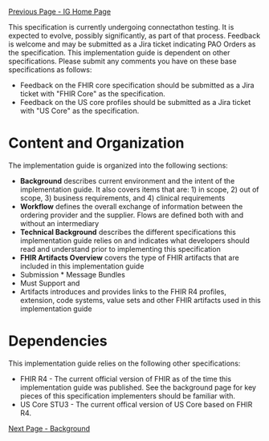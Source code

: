[Previous Page - IG Home Page](index.html)

This specification is currently undergoing connectathon testing. It is expected to evolve, possibly significantly, as part of that process. 
Feedback is welcome and may be submitted as a Jira ticket indicating PAO Orders as the specification. 
This implementation guide is dependent on other specifications. Please submit any comments you have on these base specifications as follows: 
* 	Feedback on the FHIR core specification should be submitted as a Jira ticket with "FHIR Core" as the specification.
* 	Feedback on the US core profiles should be submitted as a Jira ticket with "US Core" as the specification.

# Content and Organization
The implementation guide is organized into the following sections:
* 	**Background** describes current environment and the intent of the implementation guide.  It also covers items that are: 1) in scope, 2) out of scope, 3) business requirements, and 4) clinical requirements
* 	**Workflow** defines the overall exchange of information between the ordering provider and the supplier.  Flows are defined both with and without an intermediary
* 	**Technical Background** describes the different specifications this implementation guide relies on and indicates what developers should read and understand prior to implementing this specification
* 	**FHIR Artifacts Overview** covers the type of FHIR artifacts that are included in this implementation guide
* 	Submission * 	Message Bundles
* 	Must Support and 
* 	Artifacts introduces and provides links to the FHIR R4 profiles, extension, code systems, value sets and other FHIR artifacts used in this implementation guide

# Dependencies
This implementation guide relies on the following other specifications:
* 	FHIR R4 - The current official version of FHIR as of the time this implementation guide was published. See the background page for key pieces of this specification implementers should be familiar with.
* 	US Core STU3 - The current offical version of US Core based on FHIR R4.

[Next Page - Background](Background.html)